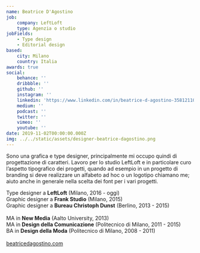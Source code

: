 ```yaml
---
name: Beatrice D'Agostino
job:
    company: LeftLoft
    type: Agenzia o studio
jobFields:
    - Type design
    - Editorial design
based:
    city: Milano
    country: Italia
awards: true
social:
    behance: ''
    dribbble: ''
    github: ''
    instagram: ''
    linkedin: 'https://www.linkedin.com/in/beatrice-d-agostino-358121100/'
    medium: ''
    podcast: ''
    twitter: ''
    vimeo: ''
    youtube: ''
date: 2019-11-02T00:00:00.000Z
img: ../../static/assets/designer-beatrice-dagostino.png
---
```


Sono una grafica e type designer, principalmente mi occupo quindi di progettazione di caratteri. Lavoro per lo studio LeftLoft e in particolare curo l’aspetto tipografico dei progetti, quando ad esempio in un progetto di branding si deve realizzare un alfabeto ad hoc o un logotipo chiamano me; aiuto anche in generale nella scelta dei font per i vari progetti.

Type designer a **LeftLoft** (Milano, 2016 - oggi)  
Graphic designer a **Frank Studio** (Milano, 2015)  
Graphic designer a **Bureau Christoph Dunst** (Berlino, 2013 - 2015)<br><br>
MA in **New Media** (Aalto University, 2013)  
MA in **Design della Comunicazione** (Politecnico di Milano, 2011 - 2015)  
BA in **Design della Moda** (Politecnico di Milano, 2008 - 2011)<br><br>
[beatricedagostino.com](http://beatricedagostino.com/)
